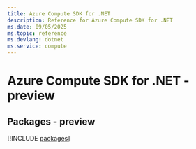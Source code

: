 ```yaml
---
title: Azure Compute SDK for .NET
description: Reference for Azure Compute SDK for .NET
ms.date: 09/05/2025
ms.topic: reference
ms.devlang: dotnet
ms.service: compute
---
```

# Azure Compute SDK for .NET - preview
## Packages - preview
[!INCLUDE [packages](compute-index.md)]